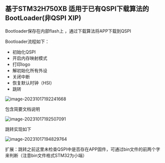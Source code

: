 ## 

## 基于STM32H750XB  适用于已有QSPI下载算法的BootLoader(非QSPI XIP)

Bootloader保存在内部flash上 ，通过下载算法将APP下载到QSPI   

Bootloader流程如下：

- 初始化QSPI
- 开启内存映射模式
- 打印logo
- 解初始化所有外设
- 关闭中断
- 恢复默认时钟（HSI）
- 跳转



![image-20231017192241668](https://newbie-typora.oss-cn-shenzhen.aliyuncs.com/TyporaJPG/image-20231017192241668.png)

包含简要文档说明

![image-20231017192507091](https://newbie-typora.oss-cn-shenzhen.aliyuncs.com/TyporaJPG/image-20231017192507091.png)

跳转实现如下

![image-20231017194829764](https://newbie-typora.oss-cn-shenzhen.aliyuncs.com/TyporaJPG/image-20231017194829764.png)



扩展：跳转之前这里未检查QSPI中是否存在APP固件，可通过bin文件的前两个字来判断（注意bin文件格式STM32为小端）